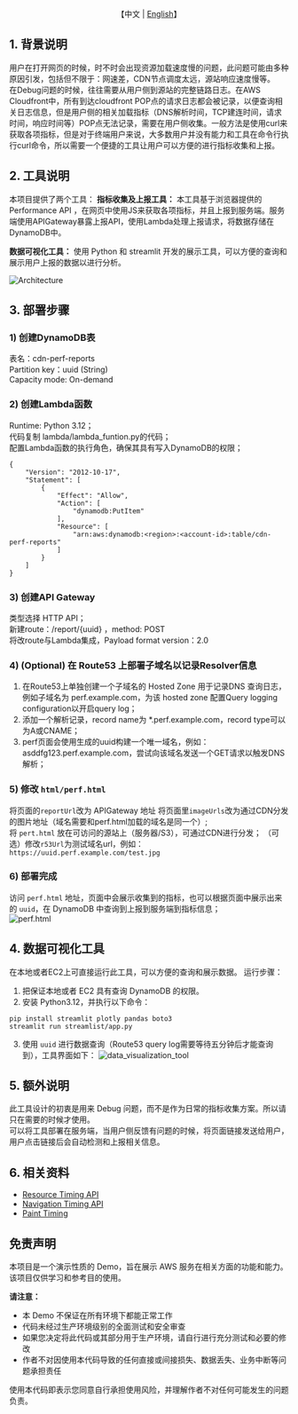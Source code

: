<p align="center">
    【中文 | <a href="README-EN.md">English</a>】
</p>

## 1. 背景说明
用户在打开网页的时候，时不时会出现资源加载速度慢的问题，此问题可能由多种原因引发，包括但不限于：网速差，CDN节点调度太远，源站响应速度慢等。  
在Debug问题的时候，往往需要从用户侧到源站的完整链路日志。在AWS Cloudfront中，所有到达cloudfront POP点的请求日志都会被记录，以便查询相关日志信息，但是用户侧的相关加载指标（DNS解析时间，TCP建连时间，请求时间，响应时间等）POP点无法记录，需要在用户侧收集。一般方法是使用curl来获取各项指标，但是对于终端用户来说，大多数用户并没有能力和工具在命令行执行curl命令，所以需要一个便捷的工具让用户可以方便的进行指标收集和上报。  

## 2. 工具说明
本项目提供了两个工具：
**指标收集及上报工具：**
本工具基于浏览器提供的Performance API ，在网页中使用JS来获取各项指标，并且上报到服务端。服务端使用APIGateway暴露上报API，使用Lambda处理上报请求，将数据存储在DynamoDB中。

**数据可视化工具：**
使用 Python 和 streamlit 开发的展示工具，可以方便的查询和展示用户上报的数据以进行分析。

![Architecture](./assets/cdn-perf-architecture.png)

## 3. 部署步骤

### 1) 创建DynamoDB表
表名：cdn-perf-reports  
Partition key：uuid (String)  
Capacity mode: On-demand  

### 2) 创建Lambda函数
Runtime: Python 3.12；  
代码复制 lambda/lambda_funtion.py的代码；  
配置Lambda函数的执行角色，确保其具有写入DynamoDB的权限；  

```
{
    "Version": "2012-10-17",
    "Statement": [
        {
            "Effect": "Allow",
            "Action": [
                "dynamodb:PutItem"
            ],
            "Resource": [
                "arn:aws:dynamodb:<region>:<account-id>:table/cdn-perf-reports"
            ]
        }
    ]
}
```

### 3) 创建API Gateway
类型选择 HTTP API；  
新建route：/report/{uuid} ，method: POST  
将改route与Lambda集成，Payload format version：2.0  

### 4) (Optional) 在 Route53 上部署子域名以记录Resolver信息
1. 在Route53上单独创建一个子域名的 Hosted Zone 用于记录DNS 查询日志，例如子域名为 perf.example.com，为该 hosted zone 配置Query logging configuration以开启query log；
2. 添加一个解析记录，record name为 *.perf.example.com，record type可以为A或CNAME；
3. perf页面会使用生成的uuid构建一个唯一域名，例如：asddfg123.perf.example.com，尝试向该域名发送一个GET请求以触发DNS解析；

### 5) 修改 `html/perf.html`
将页面的`reportUrl`改为 APIGateway 地址
将页面里`imageUrls`改为通过CDN分发的图片地址（域名需要和perf.html加载的域名是同一个）;  
将 `pert.html` 放在可访问的源站上（服务器/S3），可通过CDN进行分发；
（可选）修改`r53Url`为测试域名url，例如：`https://uuid.perf.example.com/test.jpg`

### 6) 部署完成
访问 `perf.html` 地址，页面中会展示收集到的指标，也可以根据页面中展示出来的 `uuid`，在 DynamoDB 中查询到上报到服务端到指标信息；  
![perf.html](./assets/perf.jpeg)

## 4. 数据可视化工具
在本地或者EC2上可直接运行此工具，可以方便的查询和展示数据。
运行步骤：
1. 把保证本地或者 EC2 具有查询 DynamoDB 的权限。
2. 安装 Python3.12，并执行以下命令：
```
pip install streamlit plotly pandas boto3
streamlit run streamlist/app.py
```
3. 使用 `uuid` 进行数据查询（Route53 query log需要等待五分钟后才能查询到），工具界面如下：
![data_visualization_tool](./assets/perf_report_tool.jpeg)

## 5. 额外说明
此工具设计的初衷是用来 Debug 问题，而不是作为日常的指标收集方案。所以请只在需要的时候才使用。  
可以将工具部署在服务端，当用户侧反馈有问题的时候，将页面链接发送给用户，用户点击链接后会自动检测和上报相关信息。  

## 6. 相关资料
- [Resource Timing API](https://developer.mozilla.org/en-US/docs/Web/API/Performance_API/Resource_timing)
- [Navigation Timing API](https://developer.mozilla.org/en-US/docs/Web/API/PerformanceNavigationTiming)
- [Paint Timing](https://developer.mozilla.org/en-US/docs/Web/API/PerformancePaintTiming)

## 免责声明

本项目是一个演示性质的 Demo，旨在展示 AWS 服务在相关方面的功能和能力。该项目仅供学习和参考目的使用。

**请注意：**

- 本 Demo 不保证在所有环境下都能正常工作
- 代码未经过生产环境级别的全面测试和安全审查
- 如果您决定将此代码或其部分用于生产环境，请自行进行充分测试和必要的修改
- 作者不对因使用本代码导致的任何直接或间接损失、数据丢失、业务中断等问题承担责任

使用本代码即表示您同意自行承担使用风险，并理解作者不对任何可能发生的问题负责。
